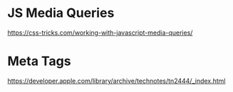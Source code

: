 # JS Media Queries

https://css-tricks.com/working-with-javascript-media-queries/

# Meta Tags 

https://developer.apple.com/library/archive/technotes/tn2444/_index.html